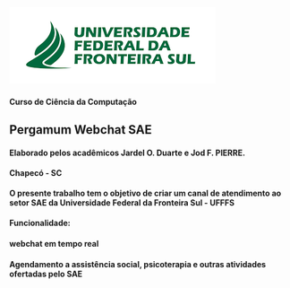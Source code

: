 ![Imagem brasão UFFS](public/img/uffs.png)

#### Curso de Ciência da Computação ####

## Pergamum Webchat SAE ##

#### Elaborado pelos acadêmicos Jardel O. Duarte e Jod F. PIERRE. ####  

#### Chapecó - SC ####


**O presente trabalho tem o objetivo de criar um canal de atendimento ao
setor SAE da Universidade Federal da Fronteira Sul - UFFFS**

#### Funcionalidade: ####
#### webchat em tempo real ####
#### Agendamento a assistência social, psicoterapia e outras atividades ofertadas pelo SAE ####
